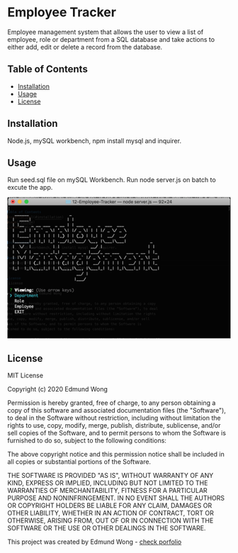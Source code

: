 # Employee Tracker
Employee management system that allows the user to view a list of employee, role or department from a SQL database and take actions to either add, edit or delete a record from the database.

## Table of Contents
* [Installation](#installation)
* [Usage](#usage)
* [License](#license)


## Installation
Node.js, mySQL workbench, npm install mysql and inquirer.

## Usage
Run seed.sql file on mySQL Workbench.
Run node server.js on batch to excute the app.

[![Screenshot](./screenshot.png)](./video.mp4)

## License
MIT License

Copyright (c) 2020 Edmund Wong

Permission is hereby granted, free of charge, to any person obtaining a copy
of this software and associated documentation files (the "Software"), to deal
in the Software without restriction, including without limitation the rights
to use, copy, modify, merge, publish, distribute, sublicense, and/or sell
copies of the Software, and to permit persons to whom the Software is
furnished to do so, subject to the following conditions:

The above copyright notice and this permission notice shall be included in all
copies or substantial portions of the Software.

THE SOFTWARE IS PROVIDED "AS IS", WITHOUT WARRANTY OF ANY KIND, EXPRESS OR
IMPLIED, INCLUDING BUT NOT LIMITED TO THE WARRANTIES OF MERCHANTABILITY,
FITNESS FOR A PARTICULAR PURPOSE AND NONINFRINGEMENT. IN NO EVENT SHALL THE
AUTHORS OR COPYRIGHT HOLDERS BE LIABLE FOR ANY CLAIM, DAMAGES OR OTHER
LIABILITY, WHETHER IN AN ACTION OF CONTRACT, TORT OR OTHERWISE, ARISING FROM,
OUT OF OR IN CONNECTION WITH THE SOFTWARE OR THE USE OR OTHER DEALINGS IN THE
SOFTWARE.

This project was created by Edmund Wong - [check porfolio](https://wesycool.github.io/portfolio/)